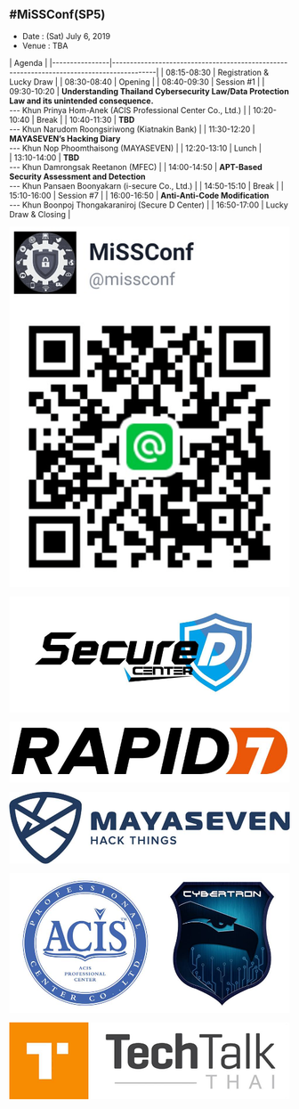## #MiSSConf(SP5)

+ Date : (Sat) July 6, 2019
+ Venue : TBA

|      Agenda       																						|
|----------------|------------------------------------------------------------------------------------------|
| 08:15-08:30  |  Registration & Lucky Draw																|
| 08:30-08:40  |  Opening																					|
| 08:40-09:30  |  Session #1  																			|
| 09:30-10:20  |  **Understanding Thailand Cybersecurity Law/Data Protection Law and its unintended consequence.** <br>--- Khun Prinya Hom-Anek (ACIS Professional Center Co., Ltd.)	|
| 10:20-10:40  |  Break       																			|
| 10:40-11:30  |  **TBD** <br>--- Khun Narudom Roongsiriwong (Kiatnakin Bank)								|
| 11:30-12:20  |  **MAYASEVEN’s Hacking Diary** <br>--- Khun Nop Phoomthaisong (MAYASEVEN)				|
| 12:20-13:10  |  Lunch       																			|	
| 13:10-14:00  |  **TBD** <br>--- Khun Damrongsak Reetanon (MFEC)  										|
| 14:00-14:50  |  **APT-Based Security Assessment and Detection** <br>--- Khun Pansaen Boonyakarn (i-secure Co., Ltd.)	|
| 14:50-15:10  |  Break       																			|
| 15:10-16:00  |  Session #7  																			|
| 16:00-16:50  |  **Anti-Anti-Code Modification** <br>--- Khun Boonpoj Thongakaraniroj (Secure D Center)	|
| 16:50-17:00  |  Lucky Draw & Closing																	|


![](/img/lineat-missconf.png)


![](/SP5/Sponsors/SecureD-Center.jpg)

![](/SP5/Sponsors/RAPID7.jpg)

![](/SP5/Sponsors/MAYASEVEN.jpg)

![](/SP5/Sponsors/ACIS-Cybertron.jpg)

![](/SP5/Sponsors/TechTalkThai.jpg)
